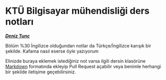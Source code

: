 # KTÜ Bilgisayar mühendisliği ders notları

***[Deniz Tunç](https://deniz.is-a.dev)***

Bölüm %30 İngilizce olduğundan notlar da Türkçe/İngilizce karışık bir şekilde. Kafama nasıl eserse öyle yazıyorum

Elinizde buraya eklemek istediğiniz not varsa ilgili dersin klasörüne [Markdown](https://www.markdownguide.org/getting-started/) formatında ekleyip Pull Request açabilir veya benimle herhangi bir şekilde iletişime geçebilirsiniz.